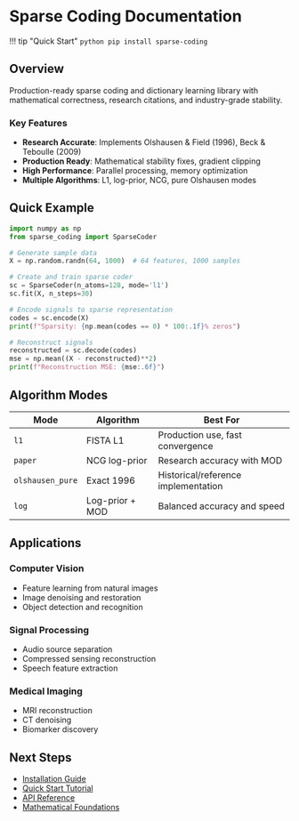 # Sparse Coding Documentation

!!! tip "Quick Start"
    ```python
    pip install sparse-coding
    ```

## Overview

Production-ready sparse coding and dictionary learning library with mathematical correctness, research citations, and industry-grade stability.

### Key Features

- **Research Accurate**: Implements Olshausen & Field (1996), Beck & Teboulle (2009)
- **Production Ready**: Mathematical stability fixes, gradient clipping
- **High Performance**: Parallel processing, memory optimization
- **Multiple Algorithms**: L1, log-prior, NCG, pure Olshausen modes

## Quick Example

```python
import numpy as np
from sparse_coding import SparseCoder

# Generate sample data
X = np.random.randn(64, 1000)  # 64 features, 1000 samples

# Create and train sparse coder
sc = SparseCoder(n_atoms=128, mode='l1')
sc.fit(X, n_steps=30)

# Encode signals to sparse representation
codes = sc.encode(X)
print(f"Sparsity: {np.mean(codes == 0) * 100:.1f}% zeros")

# Reconstruct signals
reconstructed = sc.decode(codes)
mse = np.mean((X - reconstructed)**2)
print(f"Reconstruction MSE: {mse:.6f}")
```

## Algorithm Modes

| Mode | Algorithm | Best For |
|------|-----------|----------|
| `l1` | FISTA L1 | Production use, fast convergence |
| `paper` | NCG log-prior | Research accuracy with MOD |
| `olshausen_pure` | Exact 1996 | Historical/reference implementation |
| `log` | Log-prior + MOD | Balanced accuracy and speed |

## Applications

### Computer Vision
- Feature learning from natural images
- Image denoising and restoration
- Object detection and recognition

### Signal Processing  
- Audio source separation
- Compressed sensing reconstruction
- Speech feature extraction

### Medical Imaging
- MRI reconstruction
- CT denoising
- Biomarker discovery

## Next Steps

- [Installation Guide](getting-started/installation.md)
- [Quick Start Tutorial](getting-started/quick-start.md)
- [API Reference](api/sparse-coder.md)
- [Mathematical Foundations](research/foundations.md)